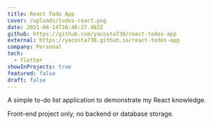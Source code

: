 ```yaml
---
title: React Todo App
cover: /uploads/todos-react.png
date: 2021-06-14T16:46:27.482Z
github: https://github.com/yacosta738/react-todos-app
external: https://yacosta738.github.io/react-todos-app
company: Personal
tech:
  - flutter
showInProjects: true
featured: false
draft: false
---
```

A simple to-do list application to demonstrate my React knowledge.

Front-end project only, no backend or database storage.